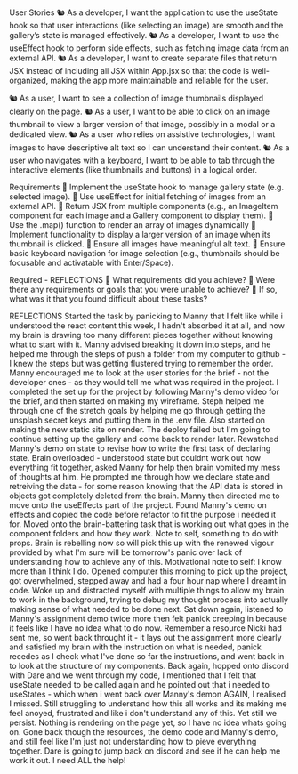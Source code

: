 User Stories
🐿️ As a developer, I want the application to use the useState hook so that user interactions (like selecting an image) are smooth and the gallery’s state is managed effectively.
🐿️ As a developer, I want to use the useEffect hook to perform side effects, such as fetching image data from an external API.
🐿️ As a developer, I want to create separate files that return JSX instead of including all JSX within App.jsx so that the code is well-organized, making the app more maintainable and reliable for the user.

🐿️ As a user, I want to see a collection of image thumbnails displayed clearly on the page.
🐿️ As a user, I want to be able to click on an image thumbnail to view a larger version of that image, possibly in a modal or a dedicated view.
🐿️ As a user who relies on assistive technologies, I want images to have descriptive alt text so I can understand their content.
🐿️ As a user who navigates with a keyboard, I want to be able to tab through the interactive elements (like thumbnails and buttons) in a logical order.

Requirements
🎯 Implement the useState hook to manage gallery state (e.g. selected image).
🎯 Use useEffect for initial fetching of images from an external API.
🎯 Return JSX from multiple components (e.g., an ImageItem component for each image and a Gallery component to display them).
🎯 Use the .map() function to render an array of images dynamically
🎯 Implement functionality to display a larger version of an image when its thumbnail is clicked.
🎯 Ensure all images have meaningful alt text.
🎯 Ensure basic keyboard navigation for image selection (e.g., thumbnails should be focusable and activatable with Enter/Space).

Required - REFLECTIONS
🎯 What requirements did you achieve?
🎯 Were there any requirements or goals that you were unable to achieve?
🎯 If so, what was it that you found difficult about these tasks?

REFLECTIONS
Started the task by panicking to Manny that I felt like while i understood the react content this week, I hadn't absorbed it at all, and now my brain is drawing too many different pieces together without knowing what to start with it. Manny advised breaking it down into steps, and he helped me through the steps of push a folder from my computer to github - I knew the steps but was getting flustered trying to remember the order. Manny encouraged me to look at the user stories for the brief - not the developer ones - as they would tell me what was required in the project. I completed the set up for the project by following Manny's demo video for the brief, and then started on making my wireframe.
Steph helped me through one of the stretch goals by helping me go through getting the unsplash secret keys and putting them in the .env file. Also started on making the new static site on render. The deploy failed but I'm going to continue setting up the gallery and come back to render later.
Rewatched Manny's demo on state to revise how to write the first task of declaring state. Brain overloaded - understood state but couldnt work out how everything fit together, asked Manny for help then brain vomited my mess of thoughts at him. He prompted me through how we declare state and retreiving the data - for some reason knowing that the API data is stored in objects got completely deleted from the brain. Manny then directed me to move onto the useEffects part of the project. Found Manny's demo on effects and copied the code before refactor to fit the purpose i needed it for.
Moved onto the brain-battering task that is working out what goes in the component folders and how they work. Note to self, something to do with props. Brain is rebelling now so will pick this up with the renewed vigour provided by what I'm sure will be tomorrow's panic over lack of understanding how to achieve any of this. Motivational note to self: I know more than I think I do.
Opened computer this morning to pick up the project, got overwhelmed, stepped away and had a four hour nap where I dreamt in code. Woke up and distracted myself with multiple things to allow my brain to work in the background, trying to debug my thought process into actually making sense of what needed to be done next. Sat down again, listened to Manny's assignment demo twice more then felt panick creeping in because it feels like I have no idea what to do now. Remember a resource Nicki had sent me, so went back throught it - it lays out the assignment more clearly and satisfied my brain with the instruction on what is needed, panick recedes as I check what I've done so far the instructions, and went back in to look at the structure of my components.
Back again, hopped onto discord with Dare and we went through my code, I mentioned that I felt that useState needed to be called again and he pointed out that i needed to useStates - which when i went back over Manny's demon AGAIN, I realised I missed. Still struggling to understand how this all works and its making me feel anoyed, frustrated and like i don't understand any of this. Yet still we persist. Nothing is rendering on the page yet, so I have no idea whats going on.
Gone back though the resources, the demo code and Manny's demo, and still feel like I'm just not understanding how to pieve everything together. Dare is going to jump back on discord and see if he can help me work it out. I need ALL the help!
